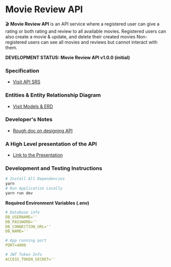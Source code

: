 # Movie Review API

🎬 **Movie Review API** is an API service where a registered user can give a rating or both rating and review to all available movies. Registered users can also create a movie & update, and delete their created movies
Non-registered users can see all movies and reviews but cannot interact with them.

**DEVELOPMENT STATUS: Movie Review API v1.0.0 (initial)**

### Specification

- [Visit API SRS](https://sakilscode.notion.site/SRS-Software-Requirement-Specification-21bde6565e474f62991b3f700e31aece)

### Entities & Entity Relationship Diagram

- [Visit Models & ERD](https://sakilscode.notion.site/Entities-Entity-Relationship-Diagram-f116ce505652420eb339b0d762073fd4)

### Developer's Notes

- [Rough doc on designing API](https://sakilscode.notion.site/API-Design-Rough-Explanation-b716bf35bca6461fbc35a92da82488e5)

### A High Level presentation of the API

- [Link to the Presentation](https://docs.google.com/presentation/d/1J5pTy4eh5AIlcPWEg_1aEFsNEXT4-kDB_ak5Nq8yNMg)

### Development and Testing Instructions

```bash
# Install All Dependencies
yarn
# Run Application Locally
yarn run dev
```

**Required Environment Variables (.env)**

```yaml
# Database info
DB_USERNAME=''
DB_PASSWORD=''
DB_CONNECTION_URL=''
DB_NAME=''

# App running port
PORT=4000

# JWT Token Info
ACCESS_TOKEN_SECRET=''
```
